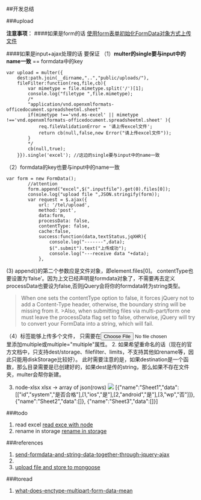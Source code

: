 ##开发总结

###upload 

**注意事项**：
####如果是form的话
[使用form表单初始化FormData对象方式上传文件](http://www.jianshu.com/p/46e6e03a0d53)

####如果是input+ajax处理的话
要保证
（1）**multer的single要与input中的name一致** == formdata中的key
```
var upload = multer({
    dest:path.join(__dirname,"..","public/uploads/"),
    fileFilter:function(req,file,cb){
        var mimetype = file.mimetype.split('/')[1];
        console.log("filetype ",file.mimetype);
        /*
        "application/vnd.openxmlformats-officedocument.spreadsheetml.sheet"
        if(mimetype !=='vnd.ms-excel' || mimetype !=='vnd.openxmlformats-officedocument.spreadsheetml.sheet' ){
            req.fileValidationError = '请上传excel文件';
            return cb(null,false,new Error("请上传excel文件"));
        }
        */
        cb(null,true);
    }}).single('excel'); //这边的single要与input中的name一致
```

（2）formdata的key也要与input中的name一致
```
var form = new FormData();
        //attention
        form.append("excel",$(".inputfile").get(0).files[0]);
        console.log("upload file ",JSON.stringify(form));
        var request = $.ajax({
            url: '/tel/upload',
            method:'post',
            data:form,
            processData: false,
            contentType: false,
            cache:false,
            success:function(data,textStatus,jqXHR){
                console.log("-------",data);
                $(".submit").text("上传成功");
                console.log("---receive data "+data);
            },
```

(3) append()的第二个参数应是文件对象，即element.files[0]。
contentType也要设置为‘false’。因为上文已经声明是formdata对象了，不需要再去定义
processData也要设为false,否则jQuery会将你的formdata转为string类型。
> When one sets the contentType option to false, it forces jQuery not to add a Content-Type header, otherwise, the boundary string will be missing from it. >Also, when submitting files via multi-part/form one must leave the processData flag set to false, otherwise, jQuery will try to convert your FormData into a string, which will fail.

（4）标签能够上传多个文件，
只需要在<input type="file">里添加multiple或multiple="multiple"属性。
2. 如果希望重命名的话（现在的官方文档中，只支持dest/storage、filefilter、limits，不支持其他如rename等，因此只能用diskStorage比较好）。
此时需要注意的是，如果destination是一个函数，那么目录需要是已创建好的，如果dest是传的string，那么如果不存在文件夹，multer会帮你新建。

3. node-xlsx
xlsx -> array of json(rows)
![](http://i4.piimg.com/5f18ec75fa35aac3.png)
[{"name":"Sheet1","data":[["id","system","是否合格"],[1,"ios","是"],[2,"android","是"],[3,"wp","否"]]},
{"name":"Sheet2","data":[]},
{"name":"Sheet3","data":[]}]


###todo 
1. read excel
[read exce with node](http://www.cnblogs.com/ajun/p/4171384.html) 
2. rename in storage
[rename in storage](https://github.com/expressjs/multer/issues/170)

###references
1. [send-formdata-and-string-data-together-through-jquery-ajax](http://stackoverflow.com/questions/21060247/send-formdata-and-string-data-together-through-jquery-ajax)
2. [](http://stackoverflow.com/questions/21044798/how-to-use-formdata-for-ajax-file-upload)
3. [upload file and store to mongoose](http://my.oschina.net/boogoogle/blog/547398?fromerr=sVadloQY)

###toread
1. [what-does-enctype-multipart-form-data-mean](http://stackoverflow.com/questions/4526273/what-does-enctype-multipart-form-data-mean)

